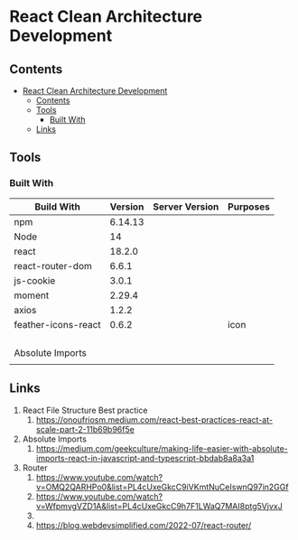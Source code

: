 
# React Clean Architecture Development

## Contents
- [React Clean Architecture Development](#react-clean-architecture-development)
  - [Contents](#contents)
  - [Tools](#tools)
    - [Built With](#built-with)
  - [Links](#links)


## Tools

### Built With


| Build With          | Version | Server Version | Purposes |
| ------------------- | ------- | -------------- | -------- |
| npm                 | 6.14.13 |                |          |
| Node                | 14      |                |          |
| react               | 18.2.0  |                |          |
| react-router-dom    | 6.6.1   |                |          |
| js-cookie           | 3.0.1   |                |          |
| moment              | 2.29.4  |                |          |
| axios               | 1.2.2   |                |          |
| feather-icons-react | 0.6.2   |                | icon     |
|                     |         |                |          |
|                     |         |                |          |
|                     |         |                |          |
|                     |         |                |          |
| Absolute Imports    |         |                |          |
|                     |         |                |          |




## Links

1. React File Structure Best practice
   1. https://onoufriosm.medium.com/react-best-practices-react-at-scale-part-2-11b69b96f5e
2. Absolute Imports
   1. https://medium.com/geekculture/making-life-easier-with-absolute-imports-react-in-javascript-and-typescript-bbdab8a8a3a1 
3. Router
   1. https://www.youtube.com/watch?v=OMQ2QARHPo0&list=PL4cUxeGkcC9iVKmtNuCeIswnQ97in2GGf
   2. https://www.youtube.com/watch?v=WfpmvgVZD1A&list=PL4cUxeGkcC9h7F1LWaQ7MAI8ptg5VjvxJ
   3. 
   4. https://blog.webdevsimplified.com/2022-07/react-router/
